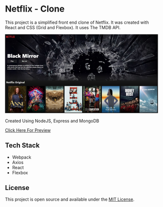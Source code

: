 # Netflix - Clone

This project is a simplified front end clone of Netflix. 
It was created with React and CSS (Grid and Flexbox). It uses The TMDB API.

![example-site](https://raw.githubusercontent.com/superneutrino8/netlfix-clone/master/src/NetflixClone.jpg)

Created Using NodeJS, Express and MongoDB

[Click Here For Preview](https://netflix-clone-b01d5.web.app/)

## Tech Stack

- Webpack 
- Axios
- React
- Flexbox


## License

This project is open source and available under the [MIT License](LICENSE.md).
